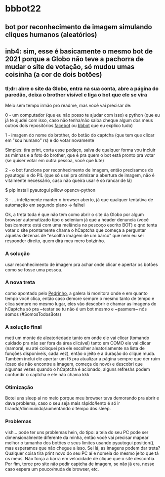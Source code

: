 # bbbot22
## bot por reconhecimento de imagem simulando cliques humanos (aleatórios)

## inb4: sim, esse é basicamente o mesmo bot de 2021 porque a Globo não teve a pachorra de mudar o site de votação, só mudou umas coisinha (a cor de dois botões)

### tl;dr: abre o site da Globo, entra na sua conta, abre a página do paredão, deixa o brother visível e liga o bot que ele se vira

Meio sem tempo irmão pro readme, mas você vai precisar de:

0 - um computador (que eu não posso te ajudar com isso) e python (que eu já te ajudei com isso, caso não tenha/não saiba cheque algum dos meus outros dois repositórios [facebot](https://github.com/rilufi/facebot) ou [bbbot](https://github.com/rilufi/bbbot) que eu explico tudo)

1 - imagem do nome do brother, do botão do captcha (que tem que clicar em "sou humano" rs) e do votar novamente

Simples: tira print, corta esse pedaço, salva
de qualquer forma vou incluir as minhas e a foto do brother, que é pra quem o bot está pronto pra votar (se quiser votar em outra pessoa, você que lute)

2 - o bot funciona por reconhecimento de imagem, então precisamos do pyautogui e do PIL (que só usei pra otimizar a abertura de imagem, não é vitalmente necessário, caso não queira usar é só rancar de lá)

$ pip install pyautogui pillow opencv-python

3 - ... infelizmente manter o browser aberto, já que qualquer tentativa de automação em segundo plano -> falhei

Ok, a treta toda é que não tem como abrir o site da Globo por algum browser automatizado tipo o selenium já que a header denuncia (você basicamente está com uma melância no pescoço escrito BOT) e qnd tenta votar o site prontamente chama o hCaptcha que começa a perguntar aquelas dezenas de "escolha imagem de um barco" que nem eu sei responder direito, quem dirá meu mero botzinho.

### A solução
usar reconhecimento de imagem pra achar onde clicar e apertar os botões como se fosse uma pessoa.

### A nova treta
como apontado pelo [Pedrinho](https://github.com/nasaphreak), a galera lá monitora onde e em quanto tempo você clica, então caso demore sempre o mesmo tanto de tempo e clica sempre no mesmo lugar, eles vão descobrir e chamar as imagens do hCaptcha só pra ~testar se tu não é um bot mesmo e ~pasmem~ nós somos (#SomosTodosBots)

### A solução final
meti um monte de aleatoriedade tanto em onde ele vai clicar (tomando cuidado pra não ser fora da área clicável) tanto em COMO ele vai clicar (namoral, eu até coloquei pra ele escolher aleatoriamente na lista de funções disponíveis, cada vez), então o jeito e a duração do clique muda.  Também inclui ele apertar um f5 pra atualizar a página sempre que der ruim (caso ele não encontre a imagem, começa de novo) e descobri que algumas vezes quando o hCaptcha é acionado, alguns refreshs podem confundir o captcha e ele não chama kkk

### Otimização
Botei uns sleep aí no meio porque meu browser tava demorando pra abrir e dava problema, caso o seu seja mais rápido/lento é só ir tirando/diminuindo/aumentando o tempo dos sleep.

### Problemas
vish... pode ter uns problemas hein, do tipo: a tela do seu PC pode ser dimensionalmente diferente da minha, então você vai precisar mapear melhor o tamanho dos botões e seus limites usando pyautogui.position(), mas esperamos que não chegue a isso.
Sei lá, as imagens podem dar treta? Qualquer coisa tira print novo do seu PC aí e nomeia do mesmo jeito que tá os meus. Não força a barra em velocidade de clique que o site desconfia. Por fim, torce pro site não pedir captcha de imagem, se não já era, nesse caso espera um pouco/muda de browser, etc.
